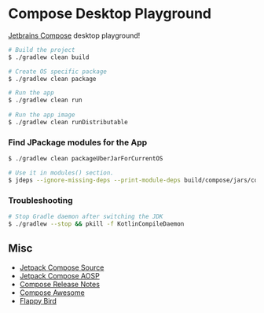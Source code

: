 # Compose Desktop Playground

[Jetbrains Compose][0] desktop playground!

```bash
# Build the project
$ ./gradlew clean build

# Create OS specific package
$ ./gradlew clean package 

# Run the app
$ ./gradlew clean run 
  
# Run the app image
$ ./gradlew clean runDistributable
```

### Find JPackage modules for the App

```bash
$ ./gradlew clean packageUberJarForCurrentOS

# Use it in modules() section.
$ jdeps --ignore-missing-deps --print-module-deps build/compose/jars/compose-desktop-sample-macos-x64-1.0.0.jar
```

### Troubleshooting

```bash
# Stop Gradle daemon after switching the JDK
$ ./gradlew --stop && pkill -f KotlinCompileDaemon

```
## Misc 

 - [Jetpack Compose Source](https://github.com/androidx/androidx/tree/androidx-main/compose)
 - [Jetpack Compose AOSP](https://cs.android.com/androidx/platform/frameworks/support/+/androidx-main:compose/)
 - [Compose Release Notes](https://developer.android.com/jetpack/androidx/releases/compose)
 - [Compose Awesome](https://github.com/jetpack-compose/jetpack-compose-awesome)  
 - [Flappy Bird](https://elye-project.medium.com/android-jetpack-compose-flappy-bird-9ac4b1d223df)

[0]: https://www.jetbrains.com/lp/compose
[1]: https://filiph.github.io/raytracer/
[2]: https://github.com/filiph/filiphnet/blob/master/tool/spanify.dart
[3]: https://github.com/RayTracing/raytracing.github.io